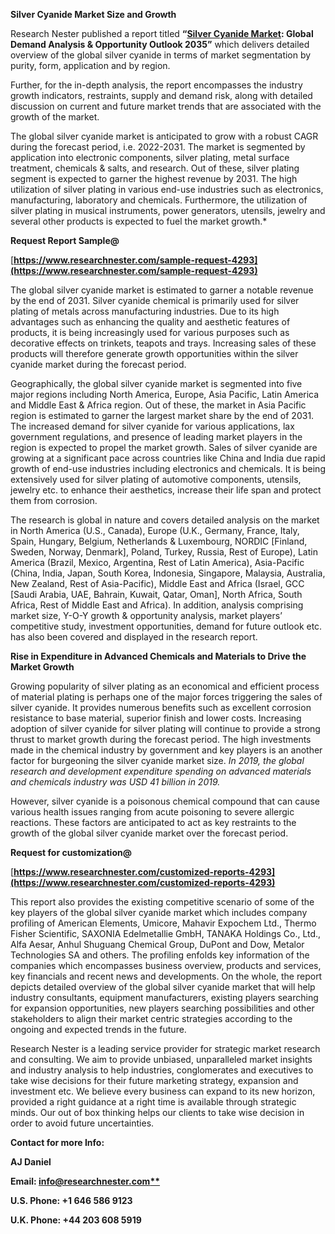 ﻿**Silver Cyanide Market Size and Growth**

Research Nester published a report titled **“[Silver Cyanide Market](https://www.researchnester.com/reports/silver-cyanide-market/4293): Global Demand Analysis & Opportunity Outlook 2035”** which delivers detailed overview of the global silver cyanide in terms of market segmentation by purity, form, application and by region.

Further, for the in-depth analysis, the report encompasses the industry growth indicators, restraints, supply and demand risk, along with detailed discussion on current and future market trends that are associated with the growth of the market.

The global silver cyanide market is anticipated to grow with a robust CAGR during the forecast period, i.e. 2022-2031. The market is segmented by application into electronic components, silver plating, metal surface treatment, chemicals & salts, and research. Out of these, silver plating segment is expected to garner the highest revenue by 2031. The high utilization of silver plating in various end-use industries such as electronics, manufacturing, laboratory and chemicals. Furthermore, the utilization of silver plating in musical instruments, power generators, utensils, jewelry and several other products is expected to fuel the market growth.*  

**Request Report Sample@**

[**https://www.researchnester.com/sample-request-4293](https://www.researchnester.com/sample-request-4293)** 

The global silver cyanide market is estimated to garner a notable revenue by the end of 2031. Silver cyanide chemical is primarily used for silver plating of metals across manufacturing industries. Due to its high advantages such as enhancing the quality and aesthetic features of products, it is being increasingly used for various purposes such as decorative effects on trinkets, teapots and trays. Increasing sales of these products will therefore generate growth opportunities within the silver cyanide market during the forecast period.

Geographically, the global silver cyanide market is segmented into five major regions including North America, Europe, Asia Pacific, Latin America and Middle East & Africa region. Out of these, the market in Asia Pacific region is estimated to garner the largest market share by the end of 2031. The increased demand for silver cyanide for various applications, lax government regulations, and presence of leading market players in the region is expected to propel the market growth. Sales of silver cyanide are growing at a significant pace across countries like China and India due rapid growth of end-use industries including electronics and chemicals. It is being extensively used for silver plating of automotive components, utensils, jewelry etc. to enhance their aesthetics, increase their life span and protect them from corrosion.

The research is global in nature and covers detailed analysis on the market in North America (U.S., Canada), Europe (U.K., Germany, France, Italy, Spain, Hungary, Belgium, Netherlands & Luxembourg, NORDIC [Finland, Sweden, Norway, Denmark], Poland, Turkey, Russia, Rest of Europe), Latin America (Brazil, Mexico, Argentina, Rest of Latin America), Asia-Pacific (China, India, Japan, South Korea, Indonesia, Singapore, Malaysia, Australia, New Zealand, Rest of Asia-Pacific), Middle East and Africa (Israel, GCC [Saudi Arabia, UAE, Bahrain, Kuwait, Qatar, Oman], North Africa, South Africa, Rest of Middle East and Africa). In addition, analysis comprising market size, Y-O-Y growth & opportunity analysis, market players’ competitive study, investment opportunities, demand for future outlook etc. has also been covered and displayed in the research report.

**Rise in Expenditure in Advanced Chemicals and Materials to Drive the Market Growth**

Growing popularity of silver plating as an economical and efficient process of material plating is perhaps one of the major forces triggering the sales of silver cyanide. It provides numerous benefits such as excellent corrosion resistance to base material, superior finish and lower costs. Increasing adoption of silver cyanide for silver plating will continue to provide a strong thrust to market growth during the forecast period. The high investments made in the chemical industry by government and key players is an another factor for burgeoning the silver cyanide market size. *In 2019, the global research and development expenditure spending on advanced materials and chemicals industry was USD 41 billion in 2019.*

However, silver cyanide is a poisonous chemical compound that can cause various health issues ranging from acute poisoning to severe allergic reactions. These factors are anticipated to act as key restraints to the growth of the global silver cyanide market over the forecast period.

**Request for customization@**

[**https://www.researchnester.com/customized-reports-4293](https://www.researchnester.com/customized-reports-4293)** 

This report also provides the existing competitive scenario of some of the key players of the global silver cyanide market which includes company profiling of American Elements, Umicore, Mahavir Expochem Ltd., Thermo Fisher Scientific, SAXONIA Edelmetallie GmbH, TANAKA Holdings Co., Ltd., Alfa Aesar, Anhul Shuguang Chemical Group, DuPont and Dow, Metalor Technologies SA and others. The profiling enfolds key information of the companies which encompasses business overview, products and services, key financials and recent news and developments. On the whole, the report depicts detailed overview of the global silver cyanide market that will help industry consultants, equipment manufacturers, existing players searching for expansion opportunities, new players searching possibilities and other stakeholders to align their market centric strategies according to the ongoing and expected trends in the future.      

Research Nester is a leading service provider for strategic market research and consulting. We aim to provide unbiased, unparalleled market insights and industry analysis to help industries, conglomerates and executives to take wise decisions for their future marketing strategy, expansion and investment etc. We believe every business can expand to its new horizon, provided a right guidance at a right time is available through strategic minds. Our out of box thinking helps our clients to take wise decision in order to avoid future uncertainties.

**Contact for more Info:**

**AJ Daniel**

**Email: [info@researchnester.com**](mailto:info@researchnester.com)**

**U.S. Phone: +1 646 586 9123** 

**U.K. Phone: +44 203 608 5919**



